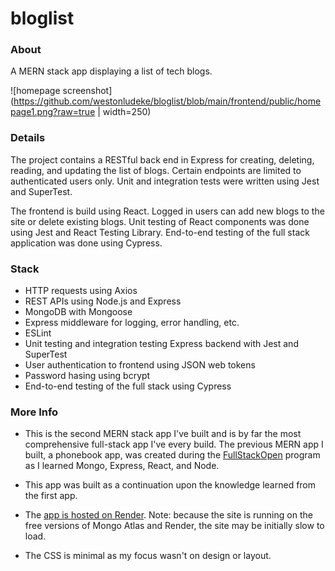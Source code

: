 # bloglist

### About

A MERN stack app displaying a list of tech blogs.

![homepage screenshot](https://github.com/westonludeke/bloglist/blob/main/frontend/public/homepage1.png?raw=true | width=250)

### Details

The project contains a RESTful back end in Express for creating, deleting, reading, and updating the list of blogs. Certain endpoints are limited to authenticated users only. Unit and integration tests were written using Jest and SuperTest.

The frontend is build using React. Logged in users can add new blogs to the site or delete existing blogs. Unit testing of React components was done using Jest and React Testing Library. End-to-end testing of the full stack application was done using Cypress.

### Stack

* HTTP requests using Axios
* REST APIs using Node.js and Express
* MongoDB with Mongoose
* Express middleware for logging, error handling, etc.
* ESLint
* Unit testing and integration testing Express backend with Jest and SuperTest
* User authentication to frontend using JSON web tokens
* Password hasing using bcrypt
* End-to-end testing of the full stack using Cypress

### More Info

* This is the second MERN stack app I've built and is by far the most comprehensive full-stack app I've every build. The previous MERN app I built, a phonebook app, was created during the [FullStackOpen](https://fullstackopen.com/en/) program as I learned Mongo, Express, React, and Node.

* This app was built as a continuation upon the knowledge learned from the first app.

* The [app is hosted on Render](https://bloglist-fvx5.onrender.com/). Note: because the site is running on the free versions of Mongo Atlas and Render, the site may be initially slow to load. 

* The CSS is minimal as my focus wasn't on design or layout.
